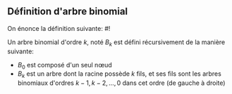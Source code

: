 ## Définition d'arbre binomial
On énonce la définition suivante: #!

Un arbre binomial d'ordre $k$, noté $B_k$ est défini récursivement de la manière suivante:
- $B_0$ est composé d'un seul nœud
- $B_k$ est un arbre dont la racine possède $k$ fils, et ses fils sont les arbres binomiaux d'ordres $k-1, k-2, \dots, 0$ dans cet ordre (de gauche à droite)
